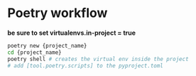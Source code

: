 # Poetry workflow

**be sure to set virtualenvs.in-project = true**

```zsh
poetry new {project_name}
cd {project_name}
poetry shell # creates the virtual env inside the project
# add [tool.poetry.scripts] to the pyproject.toml
```